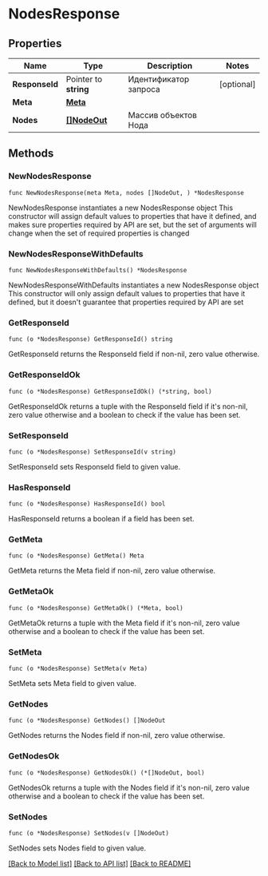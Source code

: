 # NodesResponse

## Properties

Name | Type | Description | Notes
------------ | ------------- | ------------- | -------------
**ResponseId** | Pointer to **string** | Идентификатор запроса | [optional] 
**Meta** | [**Meta**](Meta.md) |  | 
**Nodes** | [**[]NodeOut**](NodeOut.md) | Массив объектов Нода | 

## Methods

### NewNodesResponse

`func NewNodesResponse(meta Meta, nodes []NodeOut, ) *NodesResponse`

NewNodesResponse instantiates a new NodesResponse object
This constructor will assign default values to properties that have it defined,
and makes sure properties required by API are set, but the set of arguments
will change when the set of required properties is changed

### NewNodesResponseWithDefaults

`func NewNodesResponseWithDefaults() *NodesResponse`

NewNodesResponseWithDefaults instantiates a new NodesResponse object
This constructor will only assign default values to properties that have it defined,
but it doesn't guarantee that properties required by API are set

### GetResponseId

`func (o *NodesResponse) GetResponseId() string`

GetResponseId returns the ResponseId field if non-nil, zero value otherwise.

### GetResponseIdOk

`func (o *NodesResponse) GetResponseIdOk() (*string, bool)`

GetResponseIdOk returns a tuple with the ResponseId field if it's non-nil, zero value otherwise
and a boolean to check if the value has been set.

### SetResponseId

`func (o *NodesResponse) SetResponseId(v string)`

SetResponseId sets ResponseId field to given value.

### HasResponseId

`func (o *NodesResponse) HasResponseId() bool`

HasResponseId returns a boolean if a field has been set.

### GetMeta

`func (o *NodesResponse) GetMeta() Meta`

GetMeta returns the Meta field if non-nil, zero value otherwise.

### GetMetaOk

`func (o *NodesResponse) GetMetaOk() (*Meta, bool)`

GetMetaOk returns a tuple with the Meta field if it's non-nil, zero value otherwise
and a boolean to check if the value has been set.

### SetMeta

`func (o *NodesResponse) SetMeta(v Meta)`

SetMeta sets Meta field to given value.


### GetNodes

`func (o *NodesResponse) GetNodes() []NodeOut`

GetNodes returns the Nodes field if non-nil, zero value otherwise.

### GetNodesOk

`func (o *NodesResponse) GetNodesOk() (*[]NodeOut, bool)`

GetNodesOk returns a tuple with the Nodes field if it's non-nil, zero value otherwise
and a boolean to check if the value has been set.

### SetNodes

`func (o *NodesResponse) SetNodes(v []NodeOut)`

SetNodes sets Nodes field to given value.



[[Back to Model list]](../README.md#documentation-for-models) [[Back to API list]](../README.md#documentation-for-api-endpoints) [[Back to README]](../README.md)


